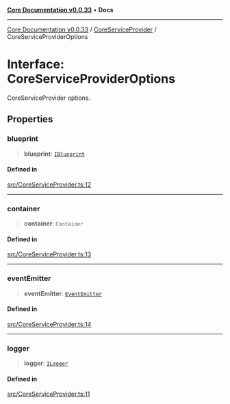 [**Core Documentation v0.0.33**](../../README.md) • **Docs**

***

[Core Documentation v0.0.33](../../modules.md) / [CoreServiceProvider](../README.md) / CoreServiceProviderOptions

# Interface: CoreServiceProviderOptions

CoreServiceProvider options.

## Properties

### blueprint

> **blueprint**: [`IBlueprint`](../../definitions/type-aliases/IBlueprint.md)

#### Defined in

[src/CoreServiceProvider.ts:12](https://github.com/stonemjs/core/blob/077f74fd791b5cd8637e1ab41cbefa238af9d384/src/CoreServiceProvider.ts#L12)

***

### container

> **container**: `Container`

#### Defined in

[src/CoreServiceProvider.ts:13](https://github.com/stonemjs/core/blob/077f74fd791b5cd8637e1ab41cbefa238af9d384/src/CoreServiceProvider.ts#L13)

***

### eventEmitter

> **eventEmitter**: [`EventEmitter`](../../events/EventEmitter/classes/EventEmitter.md)

#### Defined in

[src/CoreServiceProvider.ts:14](https://github.com/stonemjs/core/blob/077f74fd791b5cd8637e1ab41cbefa238af9d384/src/CoreServiceProvider.ts#L14)

***

### logger

> **logger**: [`ILogger`](../../definitions/interfaces/ILogger.md)

#### Defined in

[src/CoreServiceProvider.ts:11](https://github.com/stonemjs/core/blob/077f74fd791b5cd8637e1ab41cbefa238af9d384/src/CoreServiceProvider.ts#L11)
